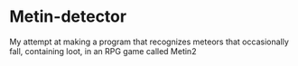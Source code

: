 # Metin-detector
My attempt at making a program that recognizes meteors that occasionally fall, containing loot, in an RPG game called Metin2
